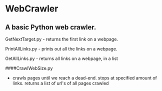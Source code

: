 # WebCrawler
## A basic Python web crawler.



GetNextTarget.py - returns the first link on a webpage.

PrintAllLinks.py - prints out all the links on a webpage.

GetAllLinks.py - returns all links on a webpage, in a list

####CrawlWebSize.py 
- crawls pages until we reach a dead-end. stops at specified amount of links. returns a list of url's of all pages crawled
